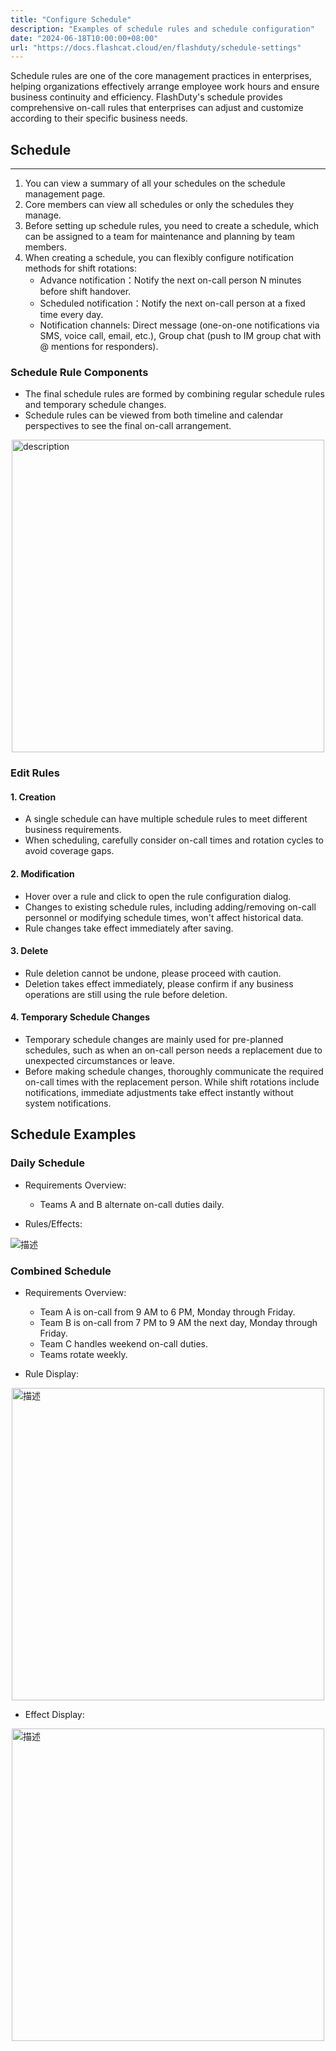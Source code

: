 ```yaml
---
title: "Configure Schedule"
description: "Examples of schedule rules and schedule configuration"
date: "2024-06-18T10:00:00+08:00"
url: "https://docs.flashcat.cloud/en/flashduty/schedule-settings"
---
```


Schedule rules are one of the core management practices in enterprises, helping organizations effectively arrange employee work hours and ensure business continuity and efficiency. FlashDuty's schedule provides comprehensive on-call rules that enterprises can adjust and customize according to their specific business needs.

<!-- Video Guide 
## Video Guide
---
<Video src="https://download.flashcat.cloud/flashduty/video/schedule.mp4"></Video>
-->

## Schedule
---
1. You can view a summary of all your schedules on the schedule management page.
2. Core members can view all schedules or only the schedules they manage.
3. Before setting up schedule rules, you need to create a schedule, which can be assigned to a team for maintenance and planning by team members.
4. When creating a schedule, you can flexibly configure notification methods for shift rotations:    
   - Advance notification：Notify the next on-call person N minutes before shift handover.
   - Scheduled notification：Notify the next on-call person at a fixed time every day.
   - Notification channels: Direct message (one-on-one notifications via SMS, voice call, email, etc.), Group chat (push to IM group chat with @ mentions for responders).

### Schedule Rule Components

- The final schedule rules are formed by combining regular schedule rules and temporary schedule changes.
- Schedule rules can be viewed from both timeline and calendar perspectives to see the final on-call arrangement.

<img src="https://fcpub-1301667576.cos.ap-nanjing.myqcloud.com/flashduty/doc/en/fd/zhiban-1.png" alt="description" style="display: block; margin: 0 auto;" height="500" />


### Edit Rules
#### 1. Creation

- A single schedule can have multiple schedule rules to meet different business requirements.
- When scheduling, carefully consider on-call times and rotation cycles to avoid coverage gaps.

#### 2. Modification

- Hover over a rule and click to open the rule configuration dialog.
- Changes to existing schedule rules, including adding/removing on-call personnel or modifying schedule times, won't affect historical data.
- Rule changes take effect immediately after saving.

#### 3. Delete

- Rule deletion cannot be undone, please proceed with caution.
- Deletion takes effect immediately, please confirm if any business operations are still using the rule before deletion.

#### 4. Temporary Schedule Changes
- Temporary schedule changes are mainly used for pre-planned schedules, such as when an on-call person needs a replacement due to unexpected circumstances or leave.
- Before making schedule changes, thoroughly communicate the required on-call times with the replacement person. While shift rotations include notifications, immediate adjustments take effect instantly without system notifications.


## Schedule Examples

### Daily Schedule
- Requirements Overview:
    - Teams A and B alternate on-call duties daily.

- Rules/Effects:


<img src="https://fcpub-1301667576.cos.ap-nanjing.myqcloud.com/flashduty/doc/en/fd/zhiban-4.png" alt="描述" style="display: block; margin: 0 auto;"/>

### Combined Schedule
- Requirements Overview:
    - Team A is on-call from 9 AM to 6 PM, Monday through Friday.
    - Team B is on-call from 7 PM to 9 AM the next day, Monday through Friday.
    - Team C handles weekend on-call duties.
    - Teams rotate weekly.

- Rule Display:

<img src="https://fcpub-1301667576.cos.ap-nanjing.myqcloud.com/flashduty/doc/en/fd/zhiban-2.png" alt="描述" style="display: block; margin: 0 auto;" height="500" />

- Effect Display:

<img src="https://fcpub-1301667576.cos.ap-nanjing.myqcloud.com/flashduty/doc/en/fd/zhiban-3.png" alt="描述" style="display: block; margin: 0 auto;" height="500" />
